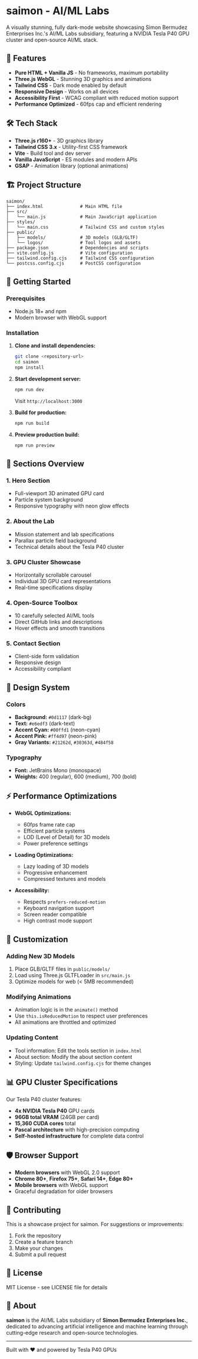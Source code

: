 # saimon - AI/ML Labs

A visually stunning, fully dark-mode website showcasing Simon Bermudez Enterprises Inc.'s AI/ML Labs subsidiary, featuring a NVIDIA Tesla P40 GPU cluster and open-source AI/ML stack.

## 🚀 Features

- **Pure HTML + Vanilla JS** - No frameworks, maximum portability
- **Three.js WebGL** - Stunning 3D graphics and animations
- **Tailwind CSS** - Dark mode enabled by default
- **Responsive Design** - Works on all devices
- **Accessibility First** - WCAG compliant with reduced motion support
- **Performance Optimized** - 60fps cap and efficient rendering

## 🛠 Tech Stack

- **Three.js r160+** - 3D graphics library
- **Tailwind CSS 3.x** - Utility-first CSS framework
- **Vite** - Build tool and dev server
- **Vanilla JavaScript** - ES modules and modern APIs
- **GSAP** - Animation library (optional animations)

## 🏗 Project Structure

```
saimon/
├── index.html              # Main HTML file
├── src/
│   └── main.js             # Main JavaScript application
├── styles/
│   └── main.css            # Tailwind CSS and custom styles
├── public/
│   ├── models/             # 3D models (GLB/GLTF)
│   └── logos/              # Tool logos and assets
├── package.json            # Dependencies and scripts
├── vite.config.js          # Vite configuration
├── tailwind.config.cjs     # Tailwind CSS configuration
└── postcss.config.cjs      # PostCSS configuration
```

## 🚦 Getting Started

### Prerequisites

- Node.js 18+ and npm
- Modern browser with WebGL support

### Installation

1. **Clone and install dependencies:**
   ```bash
   git clone <repository-url>
   cd saimon
   npm install
   ```

2. **Start development server:**
   ```bash
   npm run dev
   ```
   Visit `http://localhost:3000`

3. **Build for production:**
   ```bash
   npm run build
   ```

4. **Preview production build:**
   ```bash
   npm run preview
   ```

## 📱 Sections Overview

### 1. Hero Section
- Full-viewport 3D animated GPU card
- Particle system background
- Responsive typography with neon glow effects

### 2. About the Lab
- Mission statement and lab specifications
- Parallax particle field background
- Technical details about the Tesla P40 cluster

### 3. GPU Cluster Showcase
- Horizontally scrollable carousel
- Individual 3D GPU card representations
- Real-time specifications display

### 4. Open-Source Toolbox
- 10 carefully selected AI/ML tools
- Direct GitHub links and descriptions
- Hover effects and smooth transitions

### 5. Contact Section
- Client-side form validation
- Responsive design
- Accessibility compliant

## 🎨 Design System

### Colors
- **Background:** `#0d1117` (dark-bg)
- **Text:** `#e6edf3` (dark-text)  
- **Accent Cyan:** `#00ffd1` (neon-cyan)
- **Accent Pink:** `#ff4d97` (neon-pink)
- **Gray Variants:** `#21262d`, `#30363d`, `#484f58`

### Typography
- **Font:** JetBrains Mono (monospace)
- **Weights:** 400 (regular), 600 (medium), 700 (bold)

## ⚡ Performance Optimizations

- **WebGL Optimizations:**
  - 60fps frame rate cap
  - Efficient particle systems
  - LOD (Level of Detail) for 3D models
  - Power preference settings

- **Loading Optimizations:**
  - Lazy loading of 3D models
  - Progressive enhancement
  - Compressed textures and models

- **Accessibility:**
  - Respects `prefers-reduced-motion`
  - Keyboard navigation support
  - Screen reader compatible
  - High contrast mode support

## 🔧 Customization

### Adding New 3D Models
1. Place GLB/GLTF files in `public/models/`
2. Load using Three.js GLTFLoader in `src/main.js`
3. Optimize models for web (< 5MB recommended)

### Modifying Animations
- Animation logic is in the `animate()` method
- Use `this.isReducedMotion` to respect user preferences
- All animations are throttled and optimized

### Updating Content
- Tool information: Edit the tools section in `index.html`
- About section: Modify the about section content
- Styling: Update `tailwind.config.cjs` for theme changes

## 📊 GPU Cluster Specifications

Our Tesla P40 cluster features:
- **4x NVIDIA Tesla P40** GPU cards
- **96GB total VRAM** (24GB per card)
- **15,360 CUDA cores** total
- **Pascal architecture** with high-precision computing
- **Self-hosted infrastructure** for complete data control

## 🛡 Browser Support

- **Modern browsers** with WebGL 2.0 support
- **Chrome 80+**, **Firefox 75+**, **Safari 14+**, **Edge 80+**
- **Mobile browsers** with WebGL support
- Graceful degradation for older browsers

## 🤝 Contributing

This is a showcase project for saimon. For suggestions or improvements:

1. Fork the repository
2. Create a feature branch
3. Make your changes
4. Submit a pull request

## 📄 License

MIT License - see LICENSE file for details

## 🏢 About

**saimon** is the AI/ML Labs subsidiary of **Simon Bermudez Enterprises Inc.**, dedicated to advancing artificial intelligence and machine learning through cutting-edge research and open-source technologies.

---

Built with ❤️ and powered by Tesla P40 GPUs
